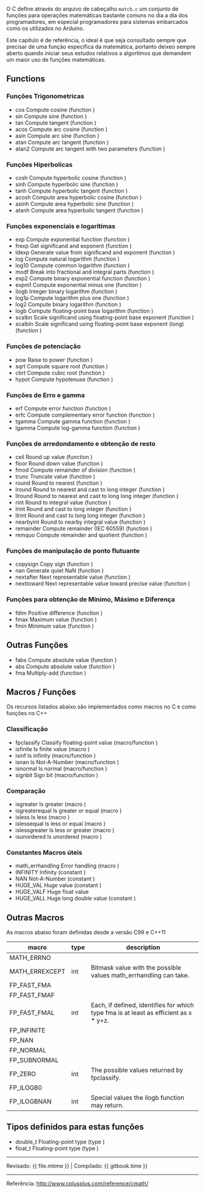 O C define através do arquivo de cabeçalho ```match.c``` um conjunto de funções para operações matemáticas bastante comuns no dia a dia dos programadores, em especial programadores para sistemas embarcados como os utilizados no Arduino.

Este capítulo é de referência, o ideal é que seja consultado sempre que precisar de uma função especifica da matemática, portanto deixeo sempre aberto quando iniciar seus estudos relativos a algortimos que demandem um maior uso de funções matemáticas.


## Functions

### Funções Trigonometricas
* cos
  Compute cosine (function )
* sin
  Compute sine (function )
* tan
  Compute tangent (function )
* acos
  Compute arc cosine (function )
* asin
  Compute arc sine (function )
* atan
  Compute arc tangent (function )
* atan2
  Compute arc tangent with two parameters (function )

### Funções Hiperbolicas
* cosh
  Compute hyperbolic cosine (function )
* sinh
  Compute hyperbolic sine (function )
* tanh
  Compute hyperbolic tangent (function )
* acosh 
  Compute area hyperbolic cosine (function )
* asinh 
  Compute area hyperbolic sine (function )
* atanh 
  Compute area hyperbolic tangent (function )

### Funções exponenciais e logaritimas
* exp
  Compute exponential function (function )
* frexp
  Get significand and exponent (function )
* ldexp
  Generate value from significand and exponent (function )
* log
  Compute natural logarithm (function )
* log10
  Compute common logarithm (function )
* modf
  Break into fractional and integral parts (function )
* exp2 
  Compute binary exponential function (function )
* expm1 
  Compute exponential minus one (function )
* ilogb 
  Integer binary logarithm (function )
* log1p 
  Compute logarithm plus one (function )
* log2 
  Compute binary logarithm (function )
* logb 
  Compute floating-point base logarithm (function )
* scalbn 
  Scale significand using floating-point base exponent (function )
* scalbln 
  Scale significand using floating-point base exponent (long) (function )

### Funções de potenciação
* pow
  Raise to power (function )
* sqrt
  Compute square root (function )
* cbrt 
  Compute cubic root (function )
* hypot 
  Compute hypotenuse (function )

### Funções de Erro  e gamma
* erf 
  Compute error function (function )
* erfc 
  Compute complementary error function (function )
* tgamma 
  Compute gamma function (function )
* lgamma 
  Compute log-gamma function (function )

### Funções de arredondamento e obtenção de resto
* ceil
  Round up value (function )
* floor
  Round down value (function )
* fmod
  Compute remainder of division (function )
* trunc 
  Truncate value (function )
* round 
  Round to nearest (function )
* lround 
  Round to nearest and cast to long integer (function )
* llround 
  Round to nearest and cast to long long integer (function )
* rint 
  Round to integral value (function )
* lrint 
  Round and cast to long integer (function )
* llrint 
  Round and cast to long long integer (function )
* nearbyint 
  Round to nearby integral value (function )
* remainder 
  Compute remainder (IEC 60559) (function )
* remquo 
  Compute remainder and quotient (function )

### Funções de manipulação de ponto flutuante
* copysign 
  Copy sign (function )
* nan 
  Generate quiet NaN (function )
* nextafter 
  Next representable value (function )
* nexttoward 
  Next representable value toward precise value (function )

### Funções para obtenção de Mínimo, Máximo e Diferença
* fdim 
  Positive difference (function )
* fmax 
  Maximum value (function )
* fmin 
  Minimum value (function )

## Outras Funções
* fabs
  Compute absolute value (function )
* abs
  Compute absolute value (function )
* fma 
  Multiply-add (function )

## Macros / Funções
Os recursos listados abaixo são implementados como macros no C e como funções no C++

### Classificação
* fpclassify 
  Classify floating-point value (macro/function )
* isfinite 
  Is finite value (macro )
* isinf 
  Is infinity (macro/function )
* isnan 
  Is Not-A-Number (macro/function )
* isnormal 
  Is normal (macro/function )
* signbit 
  Sign bit (macro/function )

### Comparação
* isgreater 
  Is greater (macro )
* isgreaterequal 
  Is greater or equal (macro )
* isless 
  Is less (macro )
* islessequal 
  Is less or equal (macro )
* islessgreater 
  Is less or greater (macro )
* isunordered 
  Is unordered (macro )

### Constantes Macros úteis

* math_errhandling 
  Error handling (macro )
* INFINITY 
  Infinity (constant )
* NAN
  Not-A-Number (constant )
* HUGE_VAL
  Huge value (constant )
* HUGE_VALF 
  Huge float value
* HUGE_VALL 
  Huge long double value (constant )

## Outras Macros
As macros abaixo foram definidas desde a versão C99 e C++11

| macro	| type	| description |
| --- |  --- |  --- | 
| MATH_ERRNO |
| MATH_ERREXCEPT	| int	| Bitmask value with the possible values math_errhandling can take. |
| FP_FAST_FMA |
| FP_FAST_FMAF |
| FP_FAST_FMAL	| int	| Each, if defined, identifies for which type fma is at least as efficient as x * y+z. | 
| FP_INFINITE |
| FP_NAN |
| FP_NORMAL | 
| FP_SUBNORMAL | 
| FP_ZERO	| int	| The possible values returned by fpclassify. |
| FP_ILOGB0 |
| FP_ILOGBNAN	| int	| Special values the ilogb function may return. |

## Tipos definidos para estas funções

* double_t 
  Floating-point type (type )
* float_t
  Floating-point type (type )



---

Revisado: {{ file.mtime }} | Compilado: {{ gitbook.time }}

---

Referência: http://www.cplusplus.com/reference/cmath/
